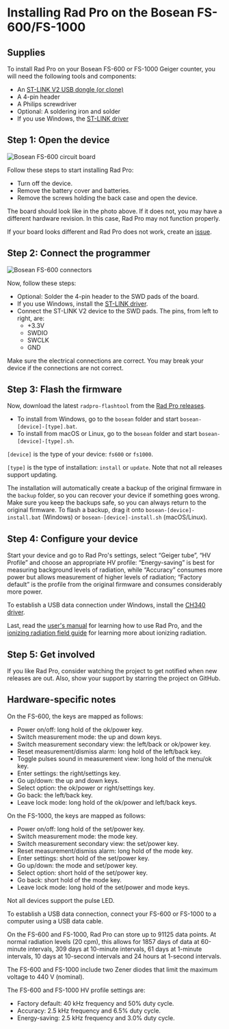 # Installing Rad Pro on the Bosean FS-600/FS-1000

## Supplies

To install Rad Pro on your Bosean FS-600 or FS-1000 Geiger counter, you will need the following tools and components:

* An [ST-LINK V2 USB dongle (or clone)](https://www.amazon.com/s?k=st-link+v2)
* A 4-pin header
* A Philips screwdriver
* Optional: A soldering iron and solder
* If you use Windows, the [ST-LINK driver](https://www.st.com/en/development-tools/stsw-link009.html)

## Step 1: Open the device

![Bosean FS-600 circuit board](img/fs600-board.jpg)

Follow these steps to start installing Rad Pro:

* Turn off the device.
* Remove the battery cover and batteries.
* Remove the screws holding the back case and open the device.

The board should look like in the photo above. If it does not, you may have a different hardware revision. In this case, Rad Pro may not function properly.

If your board looks different and Rad Pro does not work, create an [issue](https://github.com/Gissio/radpro/issues).

## Step 2: Connect the programmer

![Bosean FS-600 connectors](img/fs600-swd.jpg)

Now, follow these steps:

* Optional: Solder the 4-pin header to the SWD pads of the board.
* If you use Windows, install the [ST-LINK driver](https://www.st.com/en/development-tools/stsw-link009.html).
* Connect the ST-LINK V2 device to the SWD pads. The pins, from left to right, are:
  * +3.3V
  * SWDIO
  * SWCLK
  * GND

Make sure the electrical connections are correct. You may break your device if the connections are not correct.

## Step 3: Flash the firmware

Now, download the latest `radpro-flashtool` from the [Rad Pro releases](https://github.com/Gissio/radpro/releases).

* To install from Windows, go to the `bosean` folder and start `bosean-[device]-[type].bat`.
* To install from macOS or Linux, go to the `bosean` folder and start `bosean-[device]-[type].sh`.

`[device]` is the type of your device: `fs600` or `fs1000`.

`[type]` is the type of installation: `install` or `update`. Note that not all releases support updating.

The installation will automatically create a backup of the original firmware in the `backup` folder, so you can recover your device if something goes wrong. Make sure you keep the backups safe, so you can always return to the original firmware. To flash a backup, drag it onto `bosean-[device]-install.bat` (Windows) or `bosean-[device]-install.sh` (macOS/Linux).

## Step 4: Configure your device

Start your device and go to Rad Pro's settings, select “Geiger tube”, “HV Profile” and choose an appropriate HV profile: “Energy-saving” is best for measuring background levels of radiation, while “Accuracy” consumes more power but allows measurement of higher levels of radiation; “Factory default” is the profile from the original firmware and consumes considerably more power.

To establish a USB data connection under Windows, install the [CH340 driver](https://www.catalog.update.microsoft.com/Search.aspx?q=USB%5CVID_1A86%26PID_7523).

Last, read the [user's manual](../../manual.md) for learning how to use Rad Pro, and the [ionizing radiation field guide](../../field-guide.md) for learning more about ionizing radiation.

## Step 5: Get involved

If you like Rad Pro, consider watching the project to get notified when new releases are out. Also, show your support by starring the project on GitHub.

## Hardware-specific notes

On the FS-600, the keys are mapped as follows:

  * Power on/off: long hold of the ok/power key.
  * Switch measurement mode: the up and down keys.
  * Switch measurement secondary view: the left/back or ok/power key.
  * Reset measurement/dismiss alarm: long hold of the left/back key.
  * Toggle pulses sound in measurement view: long hold of the menu/ok key.
  * Enter settings: the right/settings key.
  * Go up/down: the up and down keys.
  * Select option: the ok/power or right/settings key.
  * Go back: the left/back key.
  * Leave lock mode: long hold of the ok/power and left/back keys.
 
On the FS-1000, the keys are mapped as follows:

  * Power on/off: long hold of the set/power key.
  * Switch measurement mode: the mode key.
  * Switch measurement secondary view: the set/power key.
  * Reset measurement/dismiss alarm: long hold of the mode key.
  * Enter settings: short hold of the set/power key.
  * Go up/down: the mode and set/power key.
  * Select option: short hold of the set/power key.
  * Go back: short hold of the mode key.
  * Leave lock mode: long hold of the set/power and mode keys.

Not all devices support the pulse LED.

To establish a USB data connection, connect your FS-600 or FS-1000 to a computer using a USB data cable.

<!-- Calculated as follows:

* With 1-byte differential values: [44 pages * (1 timestamp entry/page [9 bytes] + 2024 differential entries/page [2 byte each])] = 89100 entries
* With 2-byte differential values: [44 pages * (1 timestamp entry/page [9 bytes] + 1012 differential entries/page [2 byte each])] = 44572 entries

* 60-minute and 10-minute intervals require 2-byte differential values.
* 10-minute intervals and less require 1-byte differential values.

 -->

On the FS-600 and FS-1000, Rad Pro can store up to 91125 data points. At normal radiation levels (20 cpm), this allows for 1857 days of data at 60-minute intervals, 309 days at 10-minute intervals, 61 days at 1-minute intervals, 10 days at 10-second intervals and 24 hours at 1-second intervals.

The FS-600 and FS-1000 include two Zener diodes that limit the maximum voltage to 440 V (nominal).

The FS-600 and FS-1000 HV profile settings are:

* Factory default: 40 kHz frequency and 50% duty cycle.
* Accuracy: 2.5 kHz frequency and 6.5% duty cycle.
* Energy-saving: 2.5 kHz frequency and 3.0% duty cycle.
